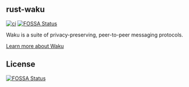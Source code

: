 rust-waku
---------
[![ci](https://github.com/LNSD/rust-waku/actions/workflows/ci.yml/badge.svg)](https://github.com/LNSD/rust-waku/actions/workflows/ci.yml)
[![FOSSA Status](https://app.fossa.com/api/projects/git%2Bgithub.com%2FLNSD%2Frust-waku.svg?type=shield)](https://app.fossa.com/projects/git%2Bgithub.com%2FLNSD%2Frust-waku?ref=badge_shield)

Waku is a suite of privacy-preserving, peer-to-peer messaging protocols.

[Learn more about Waku](https://waku.org/)


## License
[![FOSSA Status](https://app.fossa.com/api/projects/git%2Bgithub.com%2FLNSD%2Frust-waku.svg?type=large)](https://app.fossa.com/projects/git%2Bgithub.com%2FLNSD%2Frust-waku?ref=badge_large)